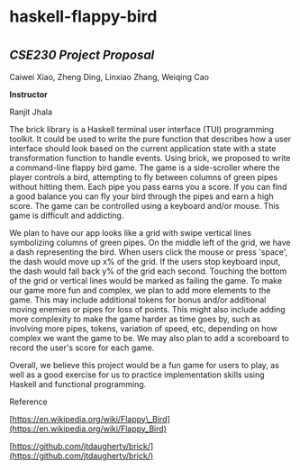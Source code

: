 # haskell-flappy-bird

#
## _CSE230 Project Proposal_

Caiwei Xiao, Zheng Ding, Linxiao Zhang, Weiqing Cao

**Instructor**

Ranjit Jhala

The brick library is a Haskell terminal user interface (TUI) programming toolkit. It could be used to write the pure function that describes how a user interface should look based on the current application state with a state transformation function to handle events. Using brick, we proposed to write a command-line flappy bird game. The game is a side-scroller where the player controls a bird, attempting to fly between columns of green pipes without hitting them. Each pipe you pass earns you a score. If you can find a good balance you can fly your bird through the pipes and earn a high score. The game can be controlled using a keyboard and/or mouse. This game is difficult and addicting.

We plan to have our app looks like a grid with swipe vertical lines symbolizing columns of green pipes. On the middle left of the grid, we have a dash representing the bird. When users click the mouse or press &#39;space&#39;, the dash would move up x% of the grid. If the users stop keyboard input, the dash would fall back y% of the grid each second. Touching the bottom of the grid or vertical lines would be marked as failing the game. To make our game more fun and complex, we plan to add more elements to the game. This may include additional tokens for bonus and/or additional moving enemies or pipes for loss of points. This might also include adding more complexity to make the game harder as time goes by, such as involving more pipes, tokens, variation of speed, etc, depending on how complex we want the game to be. We may also plan to add a scoreboard to record the user&#39;s score for each game.

Overall, we believe this project would be a fun game for users to play, as well as a good exercise for us to practice implementation skills using Haskell and functional programming.

Reference

[https://en.wikipedia.org/wiki/Flappy\_Bird](https://en.wikipedia.org/wiki/Flappy_Bird)

[https://github.com/jtdaugherty/brick/](https://github.com/jtdaugherty/brick/)
